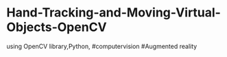 # Hand-Tracking-and-Moving-Virtual-Objects-OpenCV
using OpenCV library,Python, #computervision #Augmented reality
